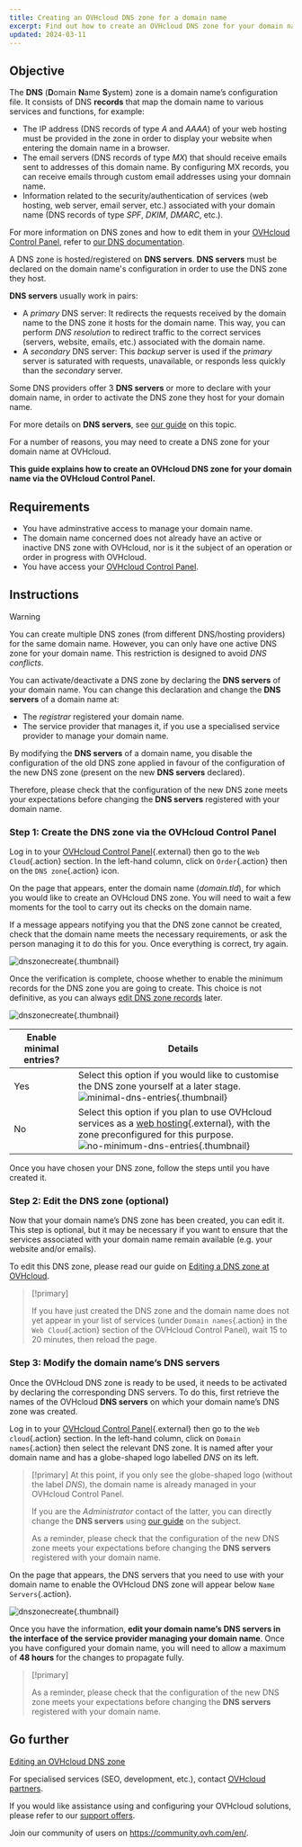 ```yaml
---
title: Creating an OVHcloud DNS zone for a domain name
excerpt: Find out how to create an OVHcloud DNS zone for your domain name via the OVHcloud Control Panel
updated: 2024-03-11
---
```


## Objective

The **DNS** (**D**omain **N**ame **S**ystem) zone is a domain name’s configuration file. It consists of DNS **records** that map the domain name to various services and functions, for example:

- The IP address (DNS records of type *A* and *AAAA*) of your web hosting must be provided in the zone in order to display your website when entering the domain name in a browser.
- The email servers (DNS records of type *MX*) that should receive emails sent to addresses of this domain name. By configuring MX records, you can receive emails through custom email addresses using your domnain name.
- Information related to the security/authentication of services (web hosting, web server, email server, etc.) associated with your domain name (DNS records of type *SPF*, *DKIM*, *DMARC*, etc.).

For more information on DNS zones and how to edit them in your [OVHcloud Control Panel](/links/manager), refer to [our DNS documentation](/pages/web_cloud/domains/dns_zone_edit).

A DNS zone is hosted/registered on **DNS servers**. **DNS servers** must be declared on the domain name's configuration in order to use the DNS zone they host.

**DNS servers** usually work in pairs:

- A *primary* DNS server: It redirects the requests received by the domain name to the DNS zone it hosts for the domain name. This way, you can perform *DNS resolution* to redirect traffic to the correct services (servers, website, emails, etc.) associated with the domain name.
- A *secondary* DNS server: This *backup* server is used if the *primary* server is saturated with requests, unavailable, or responds less quickly than the *secondary* server.

Some DNS providers offer 3 **DNS servers** or more to declare with your domain name, in order to activate the DNS zone they host for your domain name.

For more details on **DNS servers**, see [our guide](/pages/web_cloud/domains/dns_server_general_information) on this topic.

For a number of reasons, you may need to create a DNS zone for your domain name at OVHcloud.

**This guide explains how to create an OVHcloud DNS zone for your domain name via the OVHcloud Control Panel.**

## Requirements

- You have adminstrative access to manage your domain name.
- The domain name concerned does not already have an active or inactive DNS zone with OVHcloud, nor is it the subject of an operation or order in progress with OVHcloud.
- You have access your [OVHcloud Control Panel](/links/manager).

## Instructions

> [!warning]
>
> You can create multiple DNS zones (from different DNS/hosting providers) for the same domain name. However, you can only have one active DNS zone for your domain name. This restriction is designed to avoid *DNS conflicts*.
>
> You can activate/deactivate a DNS zone by declaring the **DNS servers** of your domain name. You can change this declaration and change the **DNS servers** of a domain name at: 
>
> - The *registrar* registered your domain name.
> - The service provider that manages it, if you use a specialised service provider to manage your domain name.
>
> By modifying the **DNS servers** of a domain name, you disable the configuration of the old DNS zone applied in favour of the configuration of the new DNS zone (present on the new **DNS servers** declared).
>
> Therefore, please check that the configuration of the new DNS zone meets your expectations before changing the **DNS servers** registered with your domain name.
>

### Step 1: Create the DNS zone via the OVHcloud Control Panel

Log in to your [OVHcloud Control Panel](/links/manager){.external} then go to the `Web Cloud`{.action} section. In the left-hand column, click on `Order`{.action} then on the `DNS zone`{.action} icon.

On the page that appears, enter the domain name (*domain.tld*), for which you would like to create an OVHcloud DNS zone. You will need to wait a few moments for the tool to carry out its checks on the domain name.

If a message appears notifying you that the DNS zone cannot be created, check that the domain name meets the necessary requirements, or ask the person managing it to do this for you. Once everything is correct, try again.

![dnszonecreate](images/adding-a-dns-zone.png){.thumbnail}

Once the verification is complete, choose whether to enable the minimum records for the DNS zone you are going to create. This choice is not definitive, as you can always [edit DNS zone records](/pages/web_cloud/domains/dns_zone_edit) later.

![dnszonecreate](images/adding-a-dns-zone-step-2.png){.thumbnail}

|Enable minimal entries?|Details|
|---|---|
|Yes|Select this option if you would like to customise the DNS zone yourself at a later stage.</br>![minimal-dns-entries](images/dashboard-minimal-entries.png){.thumbnail}|
|No|Select this option if you plan to use OVHcloud services as a [web hosting](https://www.ovhcloud.com/asia/web-hosting/){.external}, with the zone preconfigured for this purpose.</br>![no-minimum-dns-entries](images/dashboard-ovh-full-entries.png){.thumbnail}|

Once you have chosen your DNS zone, follow the steps until you have created it.

### Step 2: Edit the DNS zone (optional)

Now that your domain name’s DNS zone has been created, you can edit it. This step is optional, but it may be necessary if you want to ensure that the services associated with your domain name remain available (e.g. your website and/or emails).

To edit this DNS zone, please read our guide on [Editing a DNS zone at OVHcloud](/pages/web_cloud/domains/dns_zone_edit).

> [!primary]
>
> If you have just created the DNS zone and the domain name does not yet appear in your list of services (under `Domain names`{.action} in the `Web Cloud`{.action} section of the OVHcloud Control Panel), wait 15 to 20 minutes, then reload the page.
>

### Step 3: Modify the domain name’s DNS servers

Once the OVHcloud DNS zone is ready to be used, it needs to be activated by declaring the corresponding DNS servers. To do this, first retrieve the names of the OVHcloud **DNS servers** on which your domain name’s DNS zone was created.

Log in to your [OVHcloud Control Panel](/links/manager){.external} then go to the `Web cloud`{.action} section. In the left-hand column, click on `Domain names`{.action} then select the relevant DNS zone. It is named after your domain name and has a globe-shaped logo labelled *DNS* on its left.

> [!primary]
> At this point, if you only see the globe-shaped logo (without the label *DNS*), the domain name is already managed in your OVHcloud Control Panel. 
>
> If you are the *Administrator* contact of the latter, you can directly change the **DNS servers** using [our guide](/pages/web_cloud/domains/dns_server_general_information) on the subject.
>
> As a reminder, please check that the configuration of the new DNS zone meets your expectations before changing the **DNS servers** registered with your domain name.
>

On the page that appears, the DNS servers that you need to use with your domain name to enable the OVHcloud DNS zone will appear below `Name Servers`{.action}.

![dnszonecreate](images/name-servers.png){.thumbnail}

Once you have the information, **edit your domain name’s DNS servers in the interface of the service provider managing your domain name**. Once you have configured your domain name, you will need to allow a maximum of **48 hours** for the changes to propagate fully.

> [!primary]
>
> As a reminder, please check that the configuration of the new DNS zone meets your expectations before changing the **DNS servers** registered with your domain name.
>

## Go further

[Editing an OVHcloud DNS zone](/pages/web_cloud/domains/dns_zone_edit)

For specialised services (SEO, development, etc.), contact [OVHcloud partners](/links/partner).

If you would like assistance using and configuring your OVHcloud solutions, please refer to our [support offers](/links/support).

Join our community of users on <https://community.ovh.com/en/>. 
